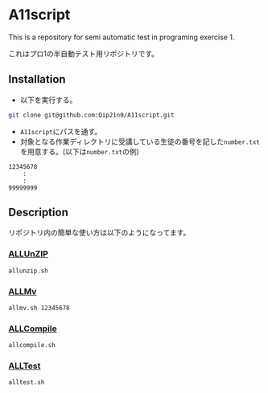 # A11script

This is a repository for semi automatic test in programing exercise 1.

これはプロ1の半自動テスト用リポジトリです。


## Installation
- 以下を実行する。
```sh
git clone git@github.com:Qip21n0/A11script.git
```
- `A11script`にパスを通す。
- 対象となる作業ディレクトリに受講している生徒の番号を記した`number.txt`を用意する。(以下は`number.txt`の例)
```
12345678
    :
    :
99999999
```


## Description
リポジトリ内の簡単な使い方は以下のようになってます。

### [ALLUnZIP](https://github.com/Qip21n0/A11script/blob/main/allunzip.sh)
```sh
allunzip.sh
```

### [ALLMv](https://github.com/Qip21n0/A11script/blob/main/allmv.sh)
```sh
allmv.sh 12345678
```

### [ALLCompile](https://github.com/Qip21n0/A11script/blob/main/allcompile.sh)
```sh
allcompile.sh
```

### [ALLTest](https://github.com/Qip21n0/A11script/blob/main/alltest.sh)
```sh
alltest.sh
```
